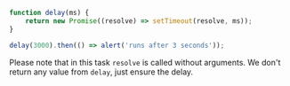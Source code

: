 ```js run
function delay(ms) {
    return new Promise((resolve) => setTimeout(resolve, ms));
}

delay(3000).then(() => alert('runs after 3 seconds'));
```

Please note that in this task `resolve` is called without arguments. We don't return any value from `delay`, just ensure the delay.
